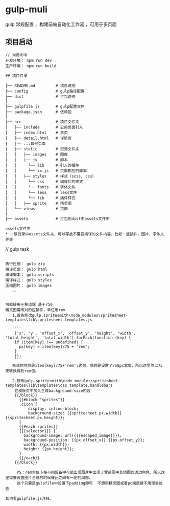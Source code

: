 # gulp-muli
gulp 常规配置 ，构建前端自动化工作流 ，可用于多页面
## 项目启动

```
// 常用命令
开发环境： npm run dev
生产环境： npm run build

## 项目目录
```
```
├── README.md         # 项目说明
├── config            # gulp路径配置
├── dist              # 打包路径
|
├── gulpfile.js       # gulp配置文件
├── package.json      # 依赖包
|
├── src               # 项目文件夹
│   ├── include       # 公用页面引入
│   ├── index.html    # 首页
|   ├── detail.html   # 详情页
|   |—— ...其他页面
│   ├── static        # 资源文件夹
│   │   ├── images    # 图库
│   │   ├── js        # 脚本
│   │     └── lib     # 引入的插件
│   │     └── xx.js   # 页面相应的脚本
│   │   ├── styles    # 样式（scss, css）
│   │     └── css     # 编译后的样式
│   │     └── fonts   # 字体文件
│   │     └── less    # less文件
│   │     └── lib     # 插件样式
│   │   ├── sprite    # 精灵图
│   └── views         # 页面
|
├── assets            # 打包到dist中assets文件中

```
```
assets文件夹
* 一级目录中assets文件夹，可以存放不需要编译的文件内容，比如一些插件，图片，字体文件等
```
// gulp task
```

执行压缩： gulp zip
编译页面： gulp html
编译脚本： gulp scripts
编译样式： gulp styles
压缩图片： gulp images
  ...
  
```
```
可直接用于移动端 基于750
精灵图需改对的应插件，单位用rem
   1.首先修改gulp.spritesmith\node_modules\spritesheet-templates\lib\spritesheet-templates.js
   
    ```
    ['x', 'y', 'offset_x', 'offset_y', 'height', 'width', 'total_height', 'total_width'].forEach(function (key) {
    if (item[key] !== undefined) {
      px[key] = item[key]/75 + 'rem';
    }
    });
    ```
   修改的地方是item[key]/75+'rem';这句，我的是设置了750px宽度，所以这里除以75来转换得到rem值。

   2.修改gulp.spritesmith\node_modules\spritesheet-templates\lib\templates\css.template.handlebars
    在模板页中加入生成background-size内容
    {{/block}}
      {{#block "sprites"}}
      .cicon {
          display: inline-block;
          background-size: {{spritesheet.px.width}} {{spritesheet.px.height}};
      }
      {{#each sprites}}
      {{{selector}}} {
        background-image: url({{{escaped_image}}});
        background-position: {{px.offset_x}} {{px.offset_y}};
        width: {{px.width}};
        height: {{px.height}};
      }
      {{/each}}
    {{/block}}
    
     PS：rem单位下在不同设备中可能出现图片中出现了雪碧图中其他图的边边角角，所以这里需要设置图片合成的时候彼此之间有一定的间隙，
     这个只要是gulpfile中设置下padding即可  不想用精灵图或者pc端直接不用理会这些
  ```
   ```
   其他看gulpfile.js注释。
   ```
